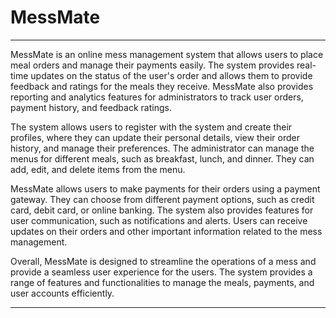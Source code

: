 # MessMate
---
MessMate is an online mess management system that allows users to place meal orders and manage their payments easily. The system provides real-time updates on the status of the user's order and allows them to provide feedback and ratings for the meals they receive. MessMate also provides reporting and analytics features for administrators to track user orders, payment history, and feedback ratings.

The system allows users to register with the system and create their profiles, where they can update their personal details, view their order history, and manage their preferences. The administrator can manage the menus for different meals, such as breakfast, lunch, and dinner. They can add, edit, and delete items from the menu.

MessMate allows users to make payments for their orders using a payment gateway. They can choose from different payment options, such as credit card, debit card, or online banking. The system also provides features for user communication, such as notifications and alerts. Users can receive updates on their orders and other important information related to the mess management.

Overall, MessMate is designed to streamline the operations of a mess and provide a seamless user experience for the users. The system provides a range of features and functionalities to manage the meals, payments, and user accounts efficiently.

---